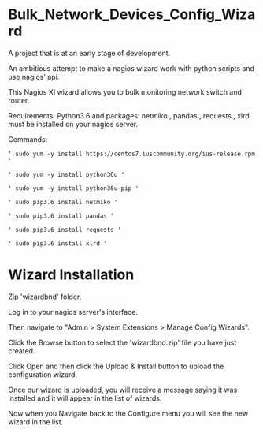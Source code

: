 # Bulk_Network_Devices_Config_Wizard

A project that is at an early stage of development.

An ambitious attempt to make a nagios wizard work with python scripts and use nagios' api.

This Nagios XI wizard allows you to bulk monitoring network switch and router.

Requirements: Python3.6 and packages: netmiko , pandas , requests , xlrd must be installed on your nagios server.

Commands:

    ' sudo yum -y install https://centos7.iuscommunity.org/ius-release.rpm '

    ' sudo yum -y install python36u '

    ' sudo yum -y install python36u-pip '

    ' sudo pip3.6 install netmiko ' 

    ' sudo pip3.6 install pandas '

    ' sudo pip3.6 install requests '

    ' sudo pip3.6 install xlrd '

# Wizard Installation

Zip 'wizardbnd' folder.

Log in to your nagios server's interface.

Then navigate to "Admin > System Extensions > Manage Config Wizards".

Click the Browse button to select the 'wizardbnd.zip' file you have just created.

Click Open and then click the  Upload & Install button to upload the configuration wizard.

Once our wizard is uploaded, you will receive a message saying it was installed and it will appear in
the list of wizards.

Now when you Navigate back to the Configure menu you will see the new wizard in the list.



